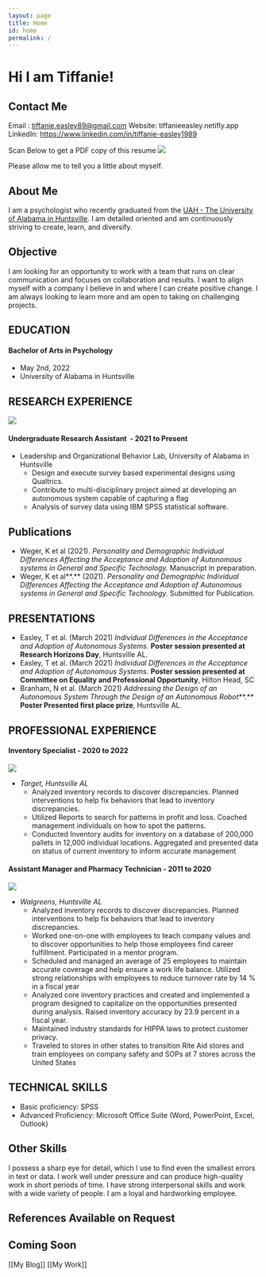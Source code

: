```yaml
---
layout: page
title: Home
id: home
permalink: /
---
```


# Hi I am Tiffanie!

## Contact Me
Email : tiffanie.easley89@gmail.com
Website: tiffanieeasley.netifly.app
LinkedIn: https://www.linkedin.com/in/tiffanie-easley1989


Scan Below to get a PDF copy of this resume
![](https://i.imgur.com/psOYa9R.png)

Please allow me to tell you a little about myself. 

## About Me
I am a psychologist who recently graduated from the [UAH - The University of Alabama in Huntsville](https://www.uah.edu/). I am detailed oriented and am continuously striving to create, learn, and diversify. 

## Objective
I am looking for an opportunity to work with a team that runs on clear communication and focuses on collaboration and results. I want to align myself with a company I believe in and where I can create positive change. I am always looking to learn more and am open to taking on challenging projects.

## EDUCATION 
#### Bachelor of Arts in Psychology  
- May 2nd, 2022
- University of Alabama in Huntsville

## RESEARCH EXPERIENCE
![](https://i.imgur.com/qqsdpXQ.png)

#### Undergraduate Research Assistant  - 2021  to Present
- Leadership and Organizational Behavior Lab, University of Alabama in Huntsville
	-  Design and execute survey based experimental designs using Qualtrics.
	- Contribute to multi-disciplinary project aimed at developing an autonomous system capable of capturing a flag
	- Analysis of survey data using IBM SPSS statistical software.

## Publications
- Weger, K et al (2021). _Personality and Demographic Individual Differences Affecting the Acceptance and Adoption of Autonomous systems in General and Specific Technology._ Manuscript in preparation.
- Weger, K et al**.** (2021). _Personality and Demographic Individual Differences Affecting the Acceptance and Adoption of Autonomous systems in General and Specific Technology._ Submitted for Publication.

## PRESENTATIONS
- Easley, T et al. (March 2021) _Individual Differences in the Acceptance and Adoption of Autonomous Systems._ **Poster session presented at Research Horizons Day**, Huntsville AL.
- Easley, T et al. (March 2021) _Individual Differences in the Acceptance and Adoption of Autonomous Systems._ **Poster session presented at Committee on Equality and Professional Opportunity**, Hilton Head, SC
- Branham, N et al. (March 2021) _Addressing the Design of an Autonomous System Through the Design of an Autonomous Robot**.**_ **Poster Presented first place prize**, Huntsville AL.

## PROFESSIONAL EXPERIENCE
#### Inventory Specialist - 2020 to 2022
![](https://i.imgur.com/316NKMF.png)

- _Target, Huntsville AL_
	- Analyzed inventory records to discover discrepancies. Planned interventions to help fix behaviors that lead to inventory discrepancies.
	- Utilized Reports to search for patterns in profit and loss. Coached management individuals on how to spot the patterns.
	- Conducted Inventory audits for inventory on a database of 200,000 pallets in 12,000 individual locations. Aggregated and presented data on status of current inventory to inform accurate management

#### Assistant Manager and Pharmacy Technician - 2011 to 2020
![](https://i.imgur.com/mlG8srw.png)

- _Walgreens, Huntsville AL_
	- Analyzed inventory records to discover discrepancies. Planned interventions to help fix behaviors that lead to inventory discrepancies.
	- Worked one-on-one with employees to teach company values and to discover opportunities to help those employees find career fulfillment. Participated in a mentor program.
	- Scheduled and managed an average of 25 employees to maintain accurate coverage and help ensure a work life balance. Utilized strong relationships with employees to reduce turnover rate by 14 % in a fiscal year
	- Analyzed core inventory practices and created and implemented a program designed to capitalize on the opportunities presented during analysis. Raised inventory accuracy by 23.9 percent in a fiscal year.
	- Maintained industry standards for HIPPA laws to protect customer privacy.
	- Traveled to stores in other states to transition Rite Aid stores and train employees on company safety and SOPs at 7 stores across the United States

## TECHNICAL SKILLS
- Basic proficiency: SPSS
- Advanced Proficiency: Microsoft Office Suite (Word, PowerPoint, Excel, Outlook)

## Other Skills
I possess a sharp eye for detail, which I use to find even the smallest errors in text or data. I work well under pressure and can produce high-quality work in short periods of time. I have strong interpersonal skills and work with a wide variety of people. I am a loyal and hardworking employee.

## References Available on Request

## Coming Soon
[[My Blog]]
[[My Work]]
